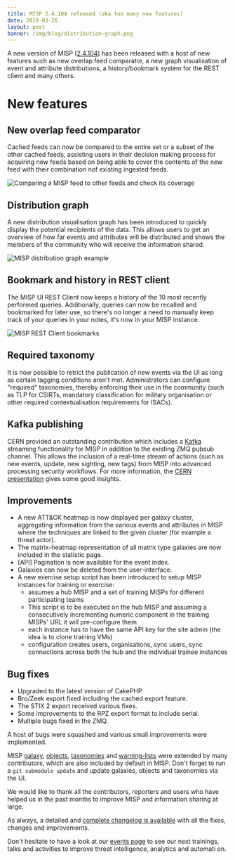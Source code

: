 ```yaml
---
title: MISP 2.4.104 released (aka too many new features)
date: 2019-03-26
layout: post
banner: /img/blog/distribution-graph.png
---
```


A new version of MISP ([2.4.104](https://github.com/MISP/MISP/tree/v2.4.104)) has been released with a host of new features such as new overlap feed comparator, a new graph visualisation of event and attribute distributions, a history/bookmark system for the REST client and many others.

# New features

## New overlap feed comparator

Cached feeds can now be compared to the entire set or a subset of the other cached feeds, assisting users in their decision making process for acquiring new feeds based on being able to cover the contents of the new feed with their combination nof existing ingested feeds.

![Comparing a MISP feed to other feeds and check its coverage](/img/blog/feed-coverage.png)

## Distribution graph

A new distribution visualisation graph has been introduced to quickly display the potential recipients of the data. This allows users to get an overview of how far events and attributes will be distributed and shows the members of the community who will receive the information shared.

![MISP distribution graph example](/img/blog/distribution-graph.png)

## Bookmark and history in REST client

The MISP UI REST Client now keeps a history of the 10 most recently performed queries. Additionally, queries can now be recalled and bookmarked for later use, so there's no longer a need to manually keep track of your queries in your notes,
 it's now in your MISP instance.

![MISP REST Client bookmarks](/img/blog/rest-bookmarks.png)

## Required taxonomy

It is now possible to retrict the publication of new events via the UI as long as certain tagging conditions aren't met. Administrators can configure "required" taxonomies, thereby enforcing their use in the community (such as TLP for CSIRTs, mandatory classification for military organisation or other required contextualisation requirements for ISACs).

## Kafka publishing

CERN provided an outstanding contribution which includes a [Kafka](https://kafka.apache.org/) streaming functionality for MISP in addition to the existing ZMQ pubsub channel. This allows the inclusion of a real-time stream of actions (such as new events, update, new sighting, new tags) from MISP into advanced processing security workflows. For more information, the [CERN presentation](https://indico.cern.ch/event/775579/contributions/3306040/attachments/1808103/2951821/2019-02-20__WLCG_SOC_WG_CERN_SOC_Update.pdf) gives some good insights.

## Improvements

- A new ATT&CK heatmap is now displayed per galaxy cluster, aggregating information from the various events and attributes in MISP where the techniques are linked to the given cluster (for example a threat actor).
- The matrix-heatmap representation of all matrix type galaxies are now included in the statistic page.
- [API] Pagination is now available for the event index.
- Galaxies can now be deleted from the user-interface.
- A new exercise setup script has been introduced to setup MISP instances for training or exercise:
  - assumes a hub MISP and a set of training MISPs for different participating teams
  - This script is to be executed on the hub MISP and assuming a consecutively incrementing numeric component in the training MISPs' URL it will pre-configure them
  - each instance has to have the same API key for the site admin (the idea is to clone training VMs)
  - configuration creates users, organisations, sync users, sync connections across both the hub and the individual trainee instances

## Bug fixes

- Upgraded to the latest version of CakePHP.
- Bro/Zeek export fixed including the cached export feature.
- The STIX 2 export received various fixes.
- Some improvements to the RPZ export format to include serial.
- Multiple bugs fixed in the ZMQ.

A host of bugs were squashed and various small improvements were implemented.

MISP [galaxy](/galaxy.pdf), [objects](/objects.pdf), [taxonomies](/taxonomies.pdf) and [warning-lists](https://www.github.com/MISP/misp-warninglists) were extended by many contributors, which are also included by default in MISP. Don't forget to run a `git submodule update` and update galaxies, objects and taxonomies via the UI.

We would like to thank all the contributors, reporters and users who have helped us in the past months to improve MISP and information sharing at large.

As always, a detailed and [complete changelog is available](http://www.misp-project.org/Changelog.txt) with all the fixes, changes and improvements.

Don't hesitate to have a look at our [events page](http://www.misp-project.org/events/) to see our next trainings, talks and activities to improve threat intelligence, analytics and automati
on.


